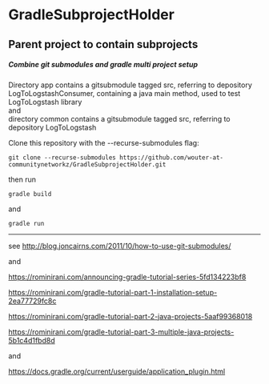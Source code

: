 # GradleSubprojectHolder
## Parent project to contain subprojects

##### Combine git submodules and gradle multi project setup

Directory app contains a gitsubmodule tagged src, referring to depository LogToLogstashConsumer, containing a java main method, used to test LogToLogstash library  
and  
directory common contains a gitsubmodule tagged src, referring to depository LogToLogstash

Clone this repository with the --recurse-submodules flag: 


    git clone --recurse-submodules https://github.com/wouter-at-communitynetworkz/GradleSubprojectHolder.git
    
    
then run 

    gradle build

and  

    gradle run


---

see http://blog.joncairns.com/2011/10/how-to-use-git-submodules/

and 

https://rominirani.com/announcing-gradle-tutorial-series-5fd134223bf8

https://rominirani.com/gradle-tutorial-part-1-installation-setup-2ea77729fc8c

https://rominirani.com/gradle-tutorial-part-2-java-projects-5aaf99368018

https://rominirani.com/gradle-tutorial-part-3-multiple-java-projects-5b1c4d1fbd8d


and

https://docs.gradle.org/current/userguide/application_plugin.html

